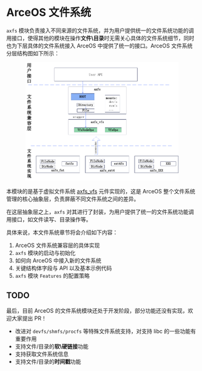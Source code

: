 # ArceOS 文件系统

`axfs` 模块负责接入不同来源的文件系统，并为用户提供统一的文件系统功能的调用接口，使得其他的模块在操作**文件\目录**时无需关心具体的文件系统细节，同时也为下层具体的文件系统接入 ArceOS 中提供了统一的接口。ArceOS 文件系统分层结构图如下所示：

<center>
    <img src="/../../static/arceos-modules/fs/文件系统结构图.png" height="80%" width="80%">
</center>

本模块的是基于虚拟文件系统 [axfs_vfs](https://github.com/arceos-org/axfs_crates/tree/main/axfs_vfs) 元件实现的，这是 ArceOS 整个文件系统管理的核心抽象层，负责屏蔽不同文件系统之间的差异。

在这层抽象层之上，`axfs` 对其进行了封装，为用户提供了统一的文件系统功能调用接口，如文件读写、目录操作等。

具体来说，本文件系统章节将会介绍如下内容：

1. ArceOS 文件系统兼容层的具体实现
2. `axfs` 模块的启动与初始化
3. 如何向 ArceOS 中接入新的文件系统
4. 关键结构体字段与 API 以及基本示例代码
5. `axfs` 模块 `Features` 的配置策略

## TODO

最后，目前 ArceOS 的文件系统模块还处于开发阶段，部分功能还没有实现，欢迎大家提出 PR！

- 改进对 `devfs/shmfs/procfs` 等特殊文件系统支持，对支持 libc 的一些功能有重要作用 
- 支持文件/目录的**软\硬链接**功能
- 支持获取文件系统信息
- 支持文件/目录的**时间戳**功能
